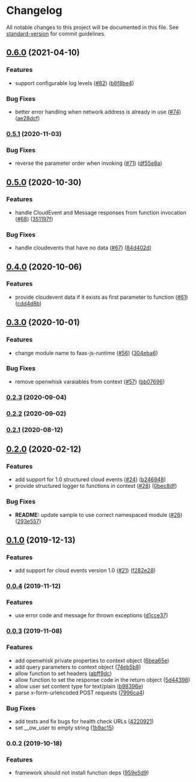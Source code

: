 # Changelog

All notable changes to this project will be documented in this file. See [standard-version](https://github.com/conventional-changelog/standard-version) for commit guidelines.

## [0.6.0](https://www.github.com/boson-project/faas-js-runtime/compare/v0.5.1...v0.6.0) (2021-04-10)


### Features

* support configurable log levels ([#82](https://www.github.com/boson-project/faas-js-runtime/issues/82)) ([b6f8be4](https://www.github.com/boson-project/faas-js-runtime/commit/b6f8be4f9e671e2c8be7f85e104400d52219e5ff))


### Bug Fixes

* better error handling when network address is already in use ([#74](https://www.github.com/boson-project/faas-js-runtime/issues/74)) ([ae28dcf](https://www.github.com/boson-project/faas-js-runtime/commit/ae28dcfed94dc50fe89a67a1262e78b59c7cbd0a))

### [0.5.1](https://www.github.com/boson-project/faas-js-runtime/compare/v0.5.0...v0.5.1) (2020-11-03)


### Bug Fixes

* reverse the parameter order when invoking ([#71](https://www.github.com/boson-project/faas-js-runtime/issues/71)) ([df55e8a](https://www.github.com/boson-project/faas-js-runtime/commit/df55e8a9fe4e3f97cb1e82f2d6da6f5d82ec936b))

## [0.5.0](https://www.github.com/boson-project/faas-js-runtime/compare/v0.4.0...v0.5.0) (2020-10-30)


### Features

* handle CloudEvent and Message responses from function invocation ([#68](https://www.github.com/boson-project/faas-js-runtime/issues/68)) ([351197f](https://www.github.com/boson-project/faas-js-runtime/commit/351197f7258e8612fc4ad1a1d43d3952ba87f7f6))


### Bug Fixes

* handle cloudevents that have no data ([#67](https://www.github.com/boson-project/faas-js-runtime/issues/67)) ([84d402d](https://www.github.com/boson-project/faas-js-runtime/commit/84d402d32301ce379f819b670deb7348cc2a7d1b))

## [0.4.0](https://www.github.com/boson-project/faas-js-runtime/compare/v0.3.0...v0.4.0) (2020-10-06)


### Features

* provide cloudevent data if it exists as first parameter to function ([#61](https://www.github.com/boson-project/faas-js-runtime/issues/61)) ([cdd4d8b](https://www.github.com/boson-project/faas-js-runtime/commit/cdd4d8ba4258a95a1344de90a5940bc629f6cf00))

## [0.3.0](https://www.github.com/boson-project/faas-js-runtime/compare/v0.2.3...v0.3.0) (2020-10-01)


### Features

* change module name to faas-js-runtime ([#56](https://www.github.com/boson-project/faas-js-runtime/issues/56)) ([304eba6](https://www.github.com/boson-project/faas-js-runtime/commit/304eba608ec3a7c45069ed3092dfb3af13c2456a))


### Bug Fixes

* remove openwhisk varaiables from context ([#57](https://www.github.com/boson-project/faas-js-runtime/issues/57)) ([bb07696](https://www.github.com/boson-project/faas-js-runtime/commit/bb076960a6a87afec828336ce5e7e19e92cfc7c6))

### [0.2.3](https://github.com/openshift-cloud-functions/faas-js-runtime/compare/v0.2.2...v0.2.3) (2020-09-04)

### [0.2.2](https://github.com/openshift-cloud-functions/faas-js-runtime/compare/v0.2.1...v0.2.2) (2020-09-02)

### [0.2.1](https://github.com/openshift-cloud-functions/faas-js-runtime/compare/v0.2.0...v0.2.1) (2020-08-12)

## [0.2.0](https://github.com/openshift-cloud-functions/faas-js-runtime/compare/v0.1.0...v0.2.0) (2020-02-12)


### Features

* add support for 1.0 structured cloud events ([#24](https://github.com/openshift-cloud-functions/faas-js-runtime/issues/24)) ([b246948](https://github.com/openshift-cloud-functions/faas-js-runtime/commit/b24694827ff0de4ebbbf3977cd7ab9fbf6e14391))
* provide structured logger to functions in context ([#28](https://github.com/openshift-cloud-functions/faas-js-runtime/issues/28)) ([0bec8df](https://github.com/openshift-cloud-functions/faas-js-runtime/commit/0bec8df02425719f0dc5ad974164bee8393d3a9e))


### Bug Fixes

* **README:** update sample to use correct namespaced module ([#26](https://github.com/openshift-cloud-functions/faas-js-runtime/issues/26)) ([293e557](https://github.com/openshift-cloud-functions/faas-js-runtime/commit/293e55747ed0ee92b0ea241a29946bab0fdb24ec))

## [0.1.0](https://github.com/openshift-cloud-functions/faas-js-runtime/compare/v0.0.4...v0.1.0) (2019-12-13)


### Features

* add support for cloud events version 1.0 ([#21](https://github.com/openshift-cloud-functions/faas-js-runtime/issues/21)) ([f282e28](https://github.com/openshift-cloud-functions/faas-js-runtime/commit/f282e28b2927156380b3c408dd156575ad30a3ea))

### [0.0.4](https://github.com/openshift-cloud-functions/faas-js-runtime/compare/v0.0.3...v0.0.4) (2019-11-12)


### Features

* use error code and message for thrown exceptions ([d1cce37](https://github.com/openshift-cloud-functions/faas-js-runtime/commit/d1cce3728c7edc12465ba1d03cdfb5c84f03ba60))

### [0.0.3](https://github.com/openshift-cloud-functions/faas-js-runtime/compare/v0.0.2...v0.0.3) (2019-11-08)


### Features

* add openwhisk private properties to context object ([6bea65e](https://github.com/openshift-cloud-functions/faas-js-runtime/commit/6bea65e8bd4921877fd2c2f9e824ee5be9700abc))
* add query parameters to context object ([74eb5b8](https://github.com/openshift-cloud-functions/faas-js-runtime/commit/74eb5b8e7fca20bce3a3cbc6c8aabcbd4bbe3e99))
* allow function to set headers ([abff9dc](https://github.com/openshift-cloud-functions/faas-js-runtime/commit/abff9dcf65c40b42936644f092c6178d642292cc))
* allow function to set the response code in the return object ([5d44398](https://github.com/openshift-cloud-functions/faas-js-runtime/commit/5d44398ced5aadcbe0b98018140482c47b02947a))
* allow user set content type for text/plain ([b98396e](https://github.com/openshift-cloud-functions/faas-js-runtime/commit/b98396e4fba54c99bf4faf7e8f0696bd11c414b5))
* parse x-form-urlencoded POST requests ([7996ca4](https://github.com/openshift-cloud-functions/faas-js-runtime/commit/7996ca4c0fdbadd0ebfc65f430582457939e58b6))


### Bug Fixes

* add tests and fix bugs for health check URLs ([4220921](https://github.com/openshift-cloud-functions/faas-js-runtime/commit/42209213ebe9a520c424d524211928a36862f23f))
* set __ow_user to empty string ([1b9ac15](https://github.com/openshift-cloud-functions/faas-js-runtime/commit/1b9ac15f1a93521c52618cc44ac1dc9447ebdc9f))

### 0.0.2 (2019-10-18)


### Features

* framework should not install function deps ([959e5d9](https://github.com/openshift-cloud-functions/faas-js-runtime/commit/959e5d9cda604587bee8f2f7ce09e5f04873b851))
